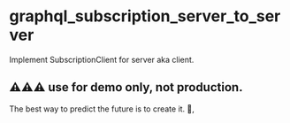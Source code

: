 # graphql_subscription_server_to_server

Implement SubscriptionClient for server aka client.

## ⚠️⚠️⚠️ use for demo only, not production.

<!-- INSPIRATIONAL_QUOTE_START -->
The best way to predict the future is to create it.
👀,
<!-- INSPIRATIONAL_QUOTE_END -->
